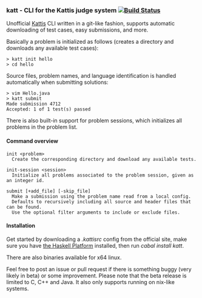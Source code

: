 ### katt - CLI for the Kattis judge system      [![Build Status](https://travis-ci.org/davnils/katt.png)](https://travis-ci.org/davnils/katt)

Unofficial [Kattis](https://kth.kattis.scrool.se) CLI written in a git-like fashion, supports automatic
downloading of test cases, easy submissions, and more.

Basically a problem is initialized as follows
(creates a directory and downloads any available test cases):

    > katt init hello
    > cd hello

Source files, problem names, and language identification is handled 
automatically when submitting solutions:

    > vim Hello.java
    > katt submit
    Made submission 4712
    Accepted: 1 of 1 test(s) passed

There is also built-in support for problem sessions,
which initializes all problems in the problem list.

#### Command overview

    init <problem>
      Create the corresponding directory and download any available tests.

    init-session <session>
      Initialize all problems associated to the problem session, given as an integer id.

    submit [+add_file] [-skip_file]
      Make a submission using the problem name read from a local config.
      Defaults to recursively including all source and header files that can be found.
      Use the optional filter arguments to include or exclude files.


#### Installation

Get started by downloading a *.kattisrc* config from
the official site, make sure you have 
[the Haskell Platform](http://www.haskell.org/platform/) 
installed, then run *cabal install katt*.

There are also binaries available for x64 linux.  

Feel free to post an issue or pull request if there is something
buggy (very likely in beta) or some improvement.
Please note that the beta release is limited to C, C++ and Java.
It also only supports running on nix-like systems.

